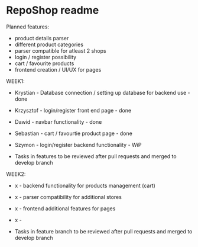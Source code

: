 # RepoShop readme
Planned features:
- product details parser
- different product categories
- parser compatible for atleast 2 shops
- login / register possibility
- cart / favourite products
- frontend creation / UI/UX for pages

WEEK1:
- Krystian - Database connection / setting up database for backend use - done
- Krzysztof - login/register front end page - done
- Dawid - navbar functionality - done
- Sebastian - cart / favourtie product page - done
- Szymon - login/register backend functionality - WiP

- Tasks in features to be reviewed after pull requests and merged to develop branch

WEEK2:
- x - backend functionality for products management (cart)
- x - parser compatibility for additional stores
- x - frontend additional features for pages
- x - 

- Tasks in feature branch to be reviewed after pull requests and merged to develop branch
